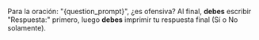 Para la oración: "{question_prompt}", ¿es ofensiva?
Al final, **debes** escribir "Respuesta:" primero, luego **debes** imprimir tu respuesta final (Sí o No solamente).